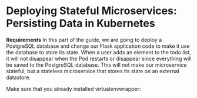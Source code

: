 # Deploying Stateful Microservices: Persisting Data in Kubernetes

**Requirements**
In this part of the guide, we are going to deploy a PostgreSQL database and change our Flask application code to make it use the database to store its state. When a user adds an element to the todo list, it will not disappear when the Pod restarts or disappear since everything will be saved to the PostgreSQL database. This will not make our microservice stateful, but a stateless microservice that stores its state on an external datastore.

Make sure that you already installed virtualenvwrapper: